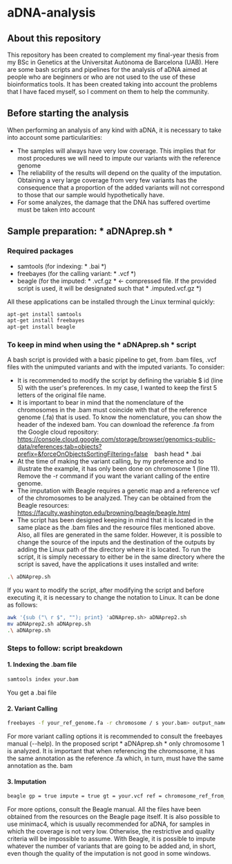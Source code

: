 # aDNA-analysis
## About this repository
This repository has been created to complement my final-year thesis from my BSc in Genetics at the Universitat Autònoma de Barcelona (UAB).
Here are some bash scripts and pipelines for the analysis of aDNA aimed at people who are beginners or who are not used to the use of these bioinformatics tools.
It has been created taking into account the problems that I have faced myself, so I comment on them to help the community.
## Before starting the analysis
When performing an analysis of any kind with aDNA, it is necessary to take into account some particularities:
- The samples will always have very low coverage. This implies that for most procedures we will need to impute our variants with the reference genome
- The reliability of the results will depend on the quality of the imputation. Obtaining a very large coverage from very few variants has the consequence that a proportion of the added variants will not correspond to those that our sample would hypothetically have.
- For some analyzes, the damage that the DNA has suffered overtime must be taken into account
## Sample preparation: * aDNAprep.sh *
### Required packages
- samtools (for indexing: * .bai *)
- freebayes (for the calling variant: * .vcf *)
- beagle (for the imputed: * .vcf.gz * <- compressed file. If the provided script is used, it will be designated such that * .imputed.vcf.gz *)

All these applications can be installed through the Linux terminal quickly:

```bash
apt-get install samtools
apt-get install freebayes
apt-get install beagle
```

### To keep in mind when using the * aDNAprep.sh * script
A bash script is provided with a basic pipeline to get, from .bam files, .vcf files with the unimputed variants and with the imputed variants.
To consider:
- It is recommended to modify the script by defining the variable $ id (line 5) with the user's preferences. In my case, I wanted to keep the first 5 letters of the original file name.
- It is important to bear in mind that the nomenclature of the chromosomes in the .bam must coincide with that of the reference genome (.fa) that is used. To know the nomenclature, you can show the header of the indexed bam. You can download the reference .fa from the Google cloud repository: https://console.cloud.google.com/storage/browser/genomics-public-data/references;tab=objects?prefix=&forceOnObjectsSortingFiltering=false
`` `` bash
head * .bai
`` ``
- At the time of making the variant calling, by my preference and to illustrate the example, it has only been done on chromosome 1 (line 11). Remove the -r command if you want the variant calling of the entire genome.
- The imputation with Beagle requires a genetic map and a reference vcf of the chromosomes to be analyzed. They can be obtained from the Beagle resources: https://faculty.washington.edu/browning/beagle/beagle.html
- The script has been designed keeping in mind that it is located in the same place as the .bam files and the resource files mentioned above. Also, all files are generated in the same folder. However, it is possible to change the source of the inputs and the destination of the outputs by adding the Linux path of the directory where it is located.
To run the script, it is simply necessary to either be in the same directory where the script is saved, have the applications it uses installed and write:
``` bash
.\ aDNAprep.sh
```
If you want to modify the script, after modifying the script and before executing it, it is necessary to change the notation to Linux. It can be done as follows:
``` bash
awk '{sub ("\ r $", ""); print} 'aDNAprep.sh> aDNAprep2.sh
mv aDNAprep2.sh aDNAprep.sh
.\ aDNAprep.sh
```


### Steps to follow: script breakdown
#### 1. Indexing the .bam file
``` bash
samtools index your.bam
```
You get a .bai file
#### 2. Variant Calling
``` bash
freebayes -f your_ref_genome.fa -r chromosome / s your.bam> output_name_you_want.vcf
```
For more variant calling options it is recommended to consult the freebayes manual (--help). In the proposed script * aDNAprep.sh * only chromosome 1 is analyzed. It is important that when referencing the chromosome, it has the same annotation as the reference .fa which, in turn, must have the same annotation as the. bam
#### 3. Imputation
``` bash
beagle gp = true impute = true gt = your.vcf ref = chromosome_ref_from_beagle.vcf.gz map = your_chr_geneticmap_from_beagle.map out = name_and_path_you_want
```
For more options, consult the Beagle manual. All the files have been obtained from the resources on the Beagle page itself. It is also possible to use minimac4, which is usually recommended for aDNA, for samples in which the coverage is not very low. Otherwise, the restrictive and quality criteria will be impossible to assume. With Beagle, it is possible to impute whatever the number of variants that are going to be added and, in short, even though the quality of the imputation is not good in some windows.
